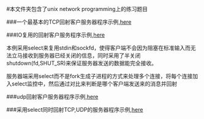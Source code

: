 #本文件夹包含了unix network programming上的练习题目

###一个最基本的TCP回射客户服务器程序示例,[here](./回射客户服务器程序)

###IO复用的回射客户服务程序示例,[here](./IO复用)

本例采用select来复用stdin和sockfd，使得客户端不会因为阻塞在标准输入而无法立马接收到服务器已经关闭的信息，同时采用了半关闭shutdown(fd,SHUT_SR)来保证服务器发送的数据能完全接收。

服务器端采用select而不是fork生成子进程的方式来处理多个连接，将每个连接加入select监控中，然后通过对比来判断是哪个客户端发送来的消息并回射

###udp回射客户服务器程序示例,[here](./UDP回射客户服务器程序)

###采用select同时回射TCP,UDP的服务器程序示例,[here](./采用select同时回射TCP,UDP的服务程序)